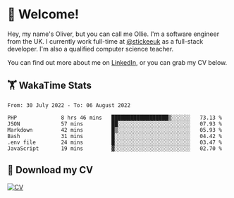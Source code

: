 # 👋 Welcome!

Hey, my name's Oliver, but you can call me Ollie. I'm a software engineer from the UK. I currently work full-time at [@stickeeuk](https://www.github.com/stickeeuk) as a full-stack developer. I'm also a qualified computer science teacher.

You can find out more about me on [LinkedIn](https://www.linkedin.com/in/oliverearl), or you can grab my CV below.

## 🏋 WakaTime Stats

<!--START_SECTION:waka-->

```text
From: 30 July 2022 - To: 06 August 2022

PHP              8 hrs 46 mins   ██████████████████▒░░░░░░   73.13 %
JSON             57 mins         ██░░░░░░░░░░░░░░░░░░░░░░░   07.93 %
Markdown         42 mins         █▒░░░░░░░░░░░░░░░░░░░░░░░   05.93 %
Bash             31 mins         █░░░░░░░░░░░░░░░░░░░░░░░░   04.42 %
.env file        24 mins         █░░░░░░░░░░░░░░░░░░░░░░░░   03.47 %
JavaScript       19 mins         ▓░░░░░░░░░░░░░░░░░░░░░░░░   02.70 %
```

<!--END_SECTION:waka-->

## 📌 Download my CV

[![CV](https://github-readme-stats.vercel.app/api/pin/?username=oliverearl&repo=cv)](https://github.com/oliverearl/cv)
